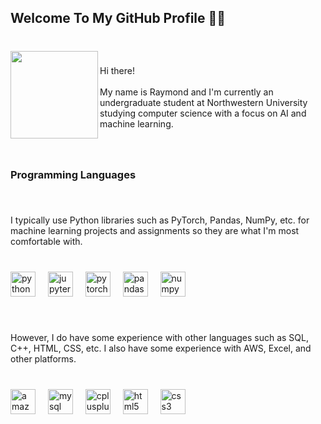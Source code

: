<h2 align="left">Welcome To My GitHub Profile 👋🏻</h2>

###

<br clear="both">

<img align="left" height="140" src="https://64.media.tumblr.com/66450155aebf68808da472df0c73d347/5edac533a0e1dc8c-5e/s540x810/d264d6e71ac0896c558968ed1ffe67ffaac505d9.gif"  />

###

<p align="left">Hi there!<br><br>My name is Raymond and I'm currently an undergraduate student at Northwestern University studying computer science with a focus on AI and machine learning.</p>

###

<br clear="both">

<h3 align="left">Programming Languages</h3>

###

<br clear="both">

<p align="left">I typically use Python libraries such as PyTorch, Pandas, NumPy, etc. for machine learning projects and assignments so they are what I'm most comfortable with.</p>

###

<br clear="both">

<div align="left">
  <img src="https://img.shields.io/badge/Python-3776AB?logo=python&logoColor=white&style=for-the-badge" height="40" alt="python logo"  />
  <img width="12" />
  <img src="https://img.shields.io/badge/Jupyter-F37626?logo=jupyter&logoColor=black&style=for-the-badge" height="40" alt="jupyter logo"  />
  <img width="12" />
  <img src="https://img.shields.io/badge/PyTorch-EE4C2C?logo=pytorch&logoColor=white&style=for-the-badge" height="40" alt="pytorch logo"  />
  <img width="12" />
  <img src="https://img.shields.io/badge/pandas-150458?logo=pandas&logoColor=white&style=for-the-badge" height="40" alt="pandas logo"  />
  <img width="12" />
  <img src="https://img.shields.io/badge/NumPy-013243?logo=numpy&logoColor=white&style=for-the-badge" height="40" alt="numpy logo"  />
</div>

###

<br clear="both">

<p align="left">However, I do have some experience with other languages such as SQL, C++, HTML, CSS, etc. I also have some experience with AWS, Excel, and other platforms.</p>

###

<br clear="both">

<div align="left">
  <img src="https://img.shields.io/badge/Amazon AWS-232F3E?logo=amazonwebservices&logoColor=FF9900&style=for-the-badge" height="40" alt="amazonwebservices logo"  />
  <img width="12" />
  <img src="https://img.shields.io/badge/MySQL-4479A1?logo=mysql&logoColor=white&style=for-the-badge" height="40" alt="mysql logo"  />
  <img width="12" />
  <img src="https://img.shields.io/badge/C++-00599C?logo=cplusplus&logoColor=white&style=for-the-badge" height="40" alt="cplusplus logo"  />
  <img width="12" />
  <img src="https://img.shields.io/badge/HTML5-E34F26?logo=html5&logoColor=white&style=for-the-badge" height="40" alt="html5 logo"  />
  <img width="12" />
  <img src="https://img.shields.io/badge/CSS3-1572B6?logo=css3&logoColor=white&style=for-the-badge" height="40" alt="css3 logo"  />
</div>

###
